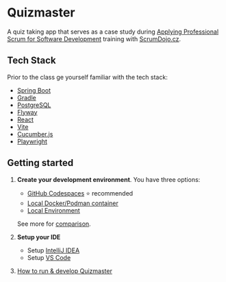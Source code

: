 # Quizmaster

A quiz taking app that serves as a case study during
[Applying Professional Scrum for Software Development](https://scrumdojo.cz/aps-sd)
training with [ScrumDojo.cz](https://scrumdojo.cz).

## Tech Stack

Prior to the class ge yourself familiar with the tech stack:

- [Spring Boot](https://spring.io/projects/spring-boot)
- [Gradle](https://gradle.org/)
- [PostgreSQL](https://www.postgresql.org/)
- [Flyway](https://flywaydb.org/)
- [React](https://react.dev/)
- [Vite](https://vitejs.dev/)
- [Cucumber.js](https://cucumber.io/docs/guides/)
- [Playwright](https://playwright.dev/)

## Getting started

1. **Create your development environment**. You have three options:

    - [GitHub Codespaces](docs/dev-environment/dev-env-codespaces.md) ⭐ recommended
    - [Local Docker/Podman container](docs/dev-environment/dev-env-podman.md)
    - [Local Environment](docs/dev-environment/dev-env-local.md)

    See more for [comparison](docs/dev-environment/dev-env-comparison.md).

2. **Setup your IDE**

    - Setup [IntelliJ IDEA](docs/dev-environment/setup-intellij.md)
    - Setup [VS Code](docs/dev-environment/setup-vscode.md)

3. [How to run & develop Quizmaster](docs/dev-environment/how-to-develop.md)

